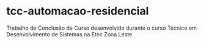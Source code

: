 # tcc-automacao-residencial
 Trabalho de Conclusão de Curso desenvolvido durante o curso Técnico em Desenvolvimento de Sistemas na Etec Zona Leste 
